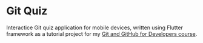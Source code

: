 # Git Quiz

Interactice Git quiz application for mobile devices, written using Flutter framework as a tutorial project for my [Git and GitHub for Developers course](https://www.udemy.com/course/git-for-developers/?referralCode=455928569EE2673C5A35).
